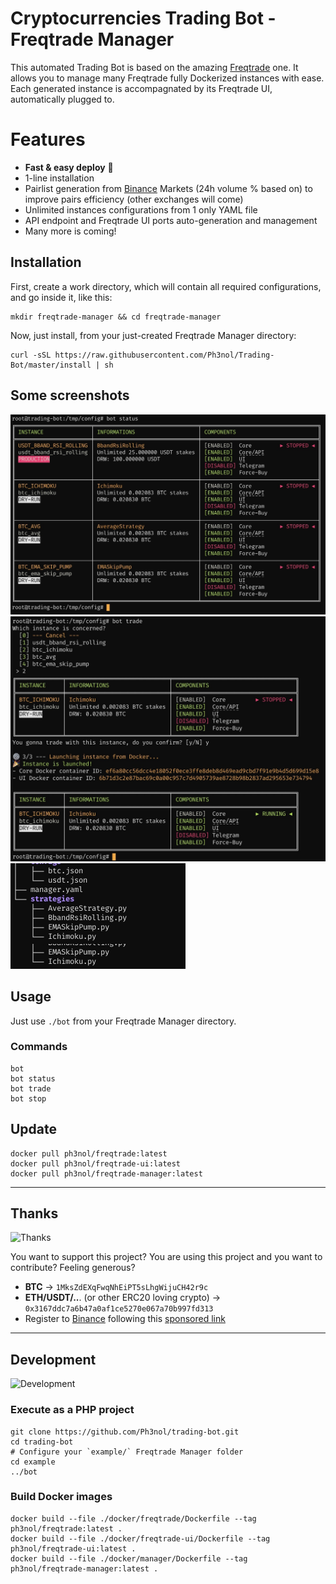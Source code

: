 # Cryptocurrencies Trading Bot - Freqtrade Manager

This automated Trading Bot is based on the amazing [Freqtrade](https://www.freqtrade.io/en/latest/) one.
It allows you to manage many Freqtrade fully Dockerized instances with ease.
Each generated instance is accompagnated by its Freqtrade UI, automatically plugged to.

# Features

* **Fast & easy deploy** 🚀
* 1-line installation
* Pairlist generation from [Binance](https://www.binance.com/fr/register?ref=69525434) Markets (24h volume % based on) to improve pairs efficiency (other exchanges will come)
* Unlimited instances configurations from 1 only YAML file
* API endpoint and Freqtrade UI ports auto-generation and management
* Many more is coming!

## Installation

First, create a work directory, which will contain all required configurations, and go inside it, like this:

```
mkdir freqtrade-manager && cd freqtrade-manager
```

Now, just install, from your just-created Freqtrade Manager directory:

```
curl -sSL https://raw.githubusercontent.com/Ph3nol/Trading-Bot/master/install | sh
```

## Some screenshots

<img src="resources/screenshots/manager-status.jpg" width="600" height="auto">

<img src="resources/screenshots/manager-trade.jpg" width="600" height="auto">

<img src="resources/screenshots/manager-config-tree.jpg" width="280" height="auto">

## Usage

Just use `./bot` from your Freqtrade Manager directory.

### Commands

```
bot
bot status
bot trade
bot stop
```

## Update

```
docker pull ph3nol/freqtrade:latest
docker pull ph3nol/freqtrade-ui:latest
docker pull ph3nol/freqtrade-manager:latest
```

---

## Thanks

![Thanks](https://media.giphy.com/media/PoImMjCPa8QaiBWJd0/giphy.gif)

You want to support this project?
You are using this project and you want to contribute?
Feeling generous?

* **BTC** -> `1MksZdEXqFwqNhEiPT5sLhgWijuCH42r9c`
* **ETH/USDT/..**. (or other ERC20 loving crypto) -> `0x3167ddc7a6b47a0af1ce5270e067a70b997fd313`
* Register to [Binance](https://www.binance.com/fr/register?ref=69525434) following this [sponsored link](https://www.binance.com/fr/register?ref=69525434)

---

## Development

![Development](https://media.giphy.com/media/fQZX2aoRC1Tqw/giphy.gif)

### Execute as a PHP project

```
git clone https://github.com/Ph3nol/trading-bot.git
cd trading-bot
# Configure your `example/` Freqtrade Manager folder
cd example
../bot
```

### Build Docker images

```
docker build --file ./docker/freqtrade/Dockerfile --tag ph3nol/freqtrade:latest .
docker build --file ./docker/freqtrade-ui/Dockerfile --tag ph3nol/freqtrade-ui:latest .
docker build --file ./docker/manager/Dockerfile --tag ph3nol/freqtrade-manager:latest .
```
